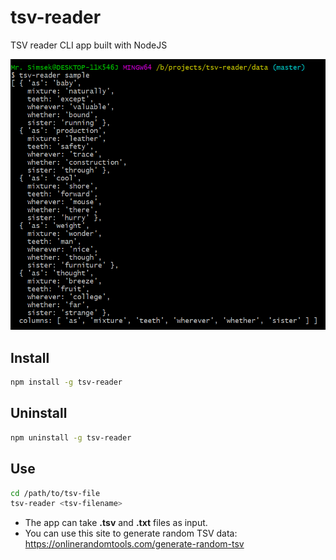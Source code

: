# tsv-reader

TSV reader CLI app built with NodeJS

![Sample Output with tsv-reader](https://raw.githubusercontent.com/MrSimsek/tsv-reader/master/data/output.png)

## Install

```sh
npm install -g tsv-reader
```

## Uninstall

```sh
npm uninstall -g tsv-reader
```

## Use

```sh
cd /path/to/tsv-file
tsv-reader <tsv-filename>
```

* The app can take **.tsv** and **.txt** files as input.
* You can use this site to generate random TSV data: <https://onlinerandomtools.com/generate-random-tsv>
